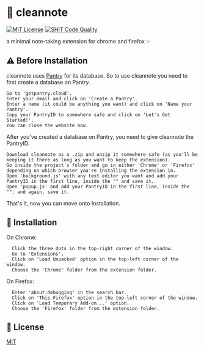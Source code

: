 
# 📄 cleannote 

[![MIT License](https://img.shields.io/badge/license-mit-green.svg?style=for-the-badge)](https://github.com/tanmayrajk/cleannote-extension/blob/main/LICENSE) [![SHIT Code Quality](https://img.shields.io/badge/code_quality-shit-red?style=for-the-badge)](https://img.shields.io/badge/code_quality-shit-red?style=for-the-badge)

a minimal note-taking extension for chrome and firefox ✨

## ⚠️ Before Installation

cleannote uses [Pantry](getpantry.cloud) for its database. So to use cleannote you need to first create a database on Pantry.
```
Go to 'getpantry.cloud'.
Enter your email and click on 'Create a Pantry'.
Enter a name (it could be anything you want) and click on 'Name your Pantry'.
Copy your PantryID to somewhere safe and click on 'Let's Get Started!'.
You can close the website now.
```
After you've created a database on Pantry, you need to give cleannote the PantryID.
```
Download cleannote as a .zip and unzip it somewhere safe (as you'll be keeping it there as long as you want to keep the extension).
Go inside the project's folder and go in either 'Chrome' or 'Firefox' depending on which browser you're installing the extension in.
Open 'background.js' with any text editor you want and add your PantryID in the first line, inside the "" and save it.
Open 'popup.js' and add your PantryID in the first line, inside the "", and again, save it.
```
That's it, now you can move onto Installation.

## 💾 Installation

On Chrome:
```
  Click the three dots in the top-right corner of the window.
  Go to 'Extensions'.
  Click on 'Load Unpacked' option in the top-left corner of the window.
  Choose the 'Chrome' folder from the extension folder.
```
On Firefox:
```
  Enter 'about:debugging' in the search bar.
  Click on 'This Firefox' option in the top-left corner of the window.
  Click on 'Load Temporary Add-on...' option.
  Choose the 'Firefox' folder from the extension folder.
```

## 🎫 License

[MIT](https://choosealicense.com/licenses/mit/)
